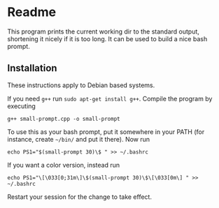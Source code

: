 Readme
======

This program prints the current working dir to the standard output,
shortening it nicely if it is too long. It can be used to build a nice
bash prompt.

Installation
------------

These instructions apply to Debian based systems.

If you need `g++` run `sudo apt-get install g++`. Compile the program
by executing

    g++ small-prompt.cpp -o small-prompt

To use this as your bash prompt, put it somewhere in your PATH (for
instance, create `~/bin/` and put it there). Now run

    echo PS1="$(small-prompt 30)\$ " >> ~/.bashrc

If you want a color version, instead run

    echo PS1="\[\033[0;31m\]\$(small-prompt 30)\$\[\033[0m\] " >> ~/.bashrc

Restart your session for the change to take effect.
